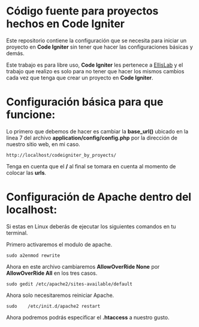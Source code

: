 Código fuente para proyectos hechos en Code Igniter
======================================

Este repositorio contiene la configuración que se necesita para iniciar un proyecto en **Code Igniter** sin tener que hacer las configuraciones básicas y demás.

Este trabajo es para libre uso, **Code Igniter** les pertenece a [EllisLab](http://ellislab.com/codeigniter) y el trabajo que realizo es solo para no tener que hacer los mismos cambios cada vez que tenga que crear un proyecto en **Code Igniter**.

Configuración básica para que funcione:
=======================================

Lo primero que debemos de hacer es cambiar la **base_url()** ubicado en la linea 7 del archivo **application/config/config.php** por la dirección de nuestro sitio web, en mi caso.

	http://localhost/codeigniter_by_proyects/

Tenga en cuenta que el **/** al final se tomara en cuenta al momento de colocar las **urls**.

Configuración de Apache dentro del localhost:
=============================================

Si estas en Linux deberás de ejecutar los siguientes comandos en tu terminal.

Primero activaremos el modulo de apache.

	sudo a2enmod rewrite

Ahora en este archivo cambiaremos **AllowOverRide None** por **AllowOverRide All** en los tres casos.

	sudo gedit /etc/apache2/sites-available/default

Ahora solo necesitaremos reiniciar Apache.

	sudo 	/etc/init.d/apache2 restart

Ahora podremos podrás especificar el **.htaccess** a nuestro gusto.